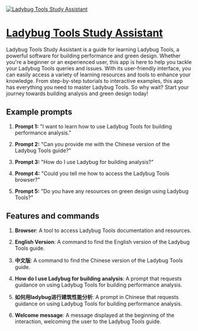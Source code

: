 [![Ladybug Tools Study Assistant](https://files.oaiusercontent.com/file-mNbSKS26BbAquxx89QCTNFv0?se=2123-10-18T03%3A09%3A52Z&sp=r&sv=2021-08-06&sr=b&rscc=max-age%3D31536000%2C%20immutable&rscd=attachment%3B%20filename%3D91687750-3d3d-4c7a-8b49-35fe62bb950d.png&sig=TxU4bvBmnpndEHFg7uoWYDXufeqG6p91Z9OeqMsFlu4%3D)](https://chat.openai.com/g/g-KPmpaM2SL-ladybug-tools-study-assistant)

# [Ladybug Tools Study Assistant](https://chat.openai.com/g/g-KPmpaM2SL-ladybug-tools-study-assistant)

Ladybug Tools Study Assistant is a guide for learning Ladybug Tools, a powerful software for building performance and green design. Whether you're a beginner or an experienced user, this app is here to help you tackle your Ladybug Tools queries and issues. With its user-friendly interface, you can easily access a variety of learning resources and tools to enhance your knowledge. From step-by-step tutorials to interactive examples, this app has everything you need to master Ladybug Tools. So why wait? Start your journey towards building analysis and green design today!

## Example prompts

1. **Prompt 1:** "I want to learn how to use Ladybug Tools for building performance analysis."

2. **Prompt 2:** "Can you provide me with the Chinese version of the Ladybug Tools guide?"

3. **Prompt 3:** "How do I use Ladybug for building analysis?"

4. **Prompt 4:** "Could you tell me how to access the Ladybug Tools browser?"

5. **Prompt 5:** "Do you have any resources on green design using Ladybug Tools?"

## Features and commands

1. **Browser**: A tool to access Ladybug Tools documentation and resources.

2. **English Version**: A command to find the English version of the Ladybug Tools guide.

3. **中文版**: A command to find the Chinese version of the Ladybug Tools guide.

4. **How do I use Ladybug for building analysis**: A prompt that requests guidance on using Ladybug Tools for building performance analysis.

5. **如何用ladybug进行建筑性能分析**: A prompt in Chinese that requests guidance on using Ladybug Tools for building performance analysis.

6. **Welcome message**: A message displayed at the beginning of the interaction, welcoming the user to the Ladybug Tools guide.